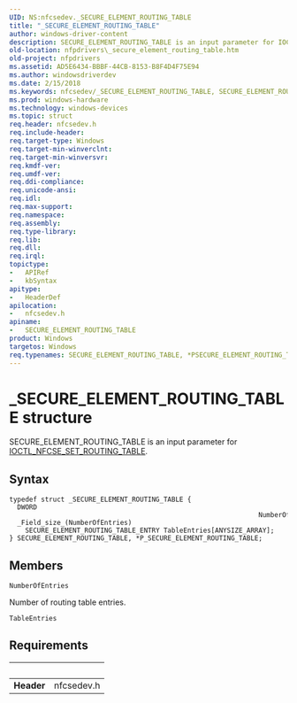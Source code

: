 ```yaml
---
UID: NS:nfcsedev._SECURE_ELEMENT_ROUTING_TABLE
title: "_SECURE_ELEMENT_ROUTING_TABLE"
author: windows-driver-content
description: SECURE_ELEMENT_ROUTING_TABLE is an input parameter for IOCTL_NFCSE_SET_ROUTING_TABLE.
old-location: nfpdrivers\_secure_element_routing_table.htm
old-project: nfpdrivers
ms.assetid: AD5E6434-BBBF-44CB-8153-B8F4D4F75E94
ms.author: windowsdriverdev
ms.date: 2/15/2018
ms.keywords: nfcsedev/_SECURE_ELEMENT_ROUTING_TABLE, SECURE_ELEMENT_ROUTING_TABLE structure [Near-Field Proximity Drivers], _SECURE_ELEMENT_ROUTING_TABLE, P_SECURE_ELEMENT_ROUTING_TABLE structure pointer [Near-Field Proximity Drivers], nfcsedev/P_SECURE_ELEMENT_ROUTING_TABLE, *PSECURE_ELEMENT_ROUTING_TABLE, SECURE_ELEMENT_ROUTING_TABLE, nfpdrivers._secure_element_routing_table, PSECURE_ELEMENT_ROUTING_TABLE, P_SECURE_ELEMENT_ROUTING_TABLE
ms.prod: windows-hardware
ms.technology: windows-devices
ms.topic: struct
req.header: nfcsedev.h
req.include-header: 
req.target-type: Windows
req.target-min-winverclnt: 
req.target-min-winversvr: 
req.kmdf-ver: 
req.umdf-ver: 
req.ddi-compliance: 
req.unicode-ansi: 
req.idl: 
req.max-support: 
req.namespace: 
req.assembly: 
req.type-library: 
req.lib: 
req.dll: 
req.irql: 
topictype:
-	APIRef
-	kbSyntax
apitype:
-	HeaderDef
apilocation:
-	nfcsedev.h
apiname:
-	SECURE_ELEMENT_ROUTING_TABLE
product: Windows
targetos: Windows
req.typenames: SECURE_ELEMENT_ROUTING_TABLE, *PSECURE_ELEMENT_ROUTING_TABLE
---
```


# _SECURE_ELEMENT_ROUTING_TABLE structure
SECURE_ELEMENT_ROUTING_TABLE is an input parameter for <a href="..\nfcsedev\ni-nfcsedev-ioctl_nfcse_set_routing_table.md">IOCTL_NFCSE_SET_ROUTING_TABLE</a>.

## Syntax
````
typedef struct _SECURE_ELEMENT_ROUTING_TABLE {
  DWORD                                                                NumberOfEntries;
  _Field_size_(NumberOfEntries)
    SECURE_ELEMENT_ROUTING_TABLE_ENTRY TableEntries[ANYSIZE_ARRAY];
} SECURE_ELEMENT_ROUTING_TABLE, *P_SECURE_ELEMENT_ROUTING_TABLE;
````

## Members


`NumberOfEntries`

Number of routing table entries.

`TableEntries`




## Requirements
| &nbsp; | &nbsp; |
| ---- |:---- |
| **Header** | nfcsedev.h |